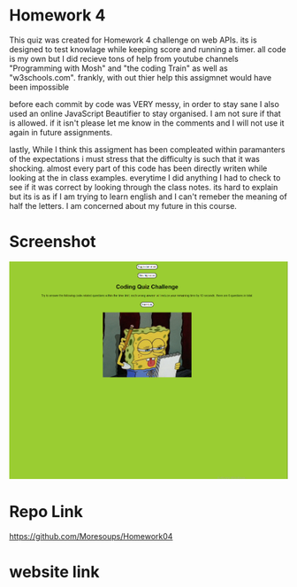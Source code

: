 # Homework 4

This quiz was created for Homework 4 challenge on web APIs. its is designed to test knowlage while keeping score and running a timer. all code is my own but I did recieve tons of help from youtube channels "Programming with Mosh" and "the coding Train" as well as "w3schools.com". frankly, with out thier help this assigmnet would have been impossible

 before each commit by code was VERY messy, in order to stay sane I also used an online JavaScript Beautifier to stay organised. I am not sure if that is allowed. if it isn't please let me know in the comments and I will not use it again in future assignments.

 lastly, While I think this assigment has been compleated within paramanters of the expectations i must stress that the difficulty is such that it was shocking. almost every part of this code has been directly writen while looking at the in class examples. everytime I did anything I had to check to see if it was correct by looking through the class notes. its hard to explain but its is as if I am trying to learn english and I can't remeber the meaning of half the letters. I am concerned about my future in this course.

# Screenshot
<img src="assets/Screenshot 2022-10-23 163203.png" alt="websitescreenshot">

# Repo Link
https://github.com/Moresoups/Homework04

# website link
